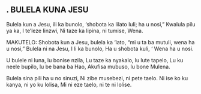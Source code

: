 ## . BULELA KUNA JESU

Bulela kun a Jesu, ili ka bunolo,
‘shobota ka lilato luli; ha u nosi,”
Kwalula pilu ya ka, I te’leze linzwi,
Ni taze ka lipina, ni tumise, Wena.

MAKUTELO:
Shobota kun a Jesu, bulela ka ‘lato,
“mi u ta ba mutuli, wena ha u nosi,”
Bulela ni na Jesu, I li ka bunolo,
Ha u shobota kuli, ‘ Wena ha u nosi.


U bulele ni luna, lu bonise nzila,
Lu taze ka nyakalo, lu lute tapelo,
Lu ku neele bupilo, lu be bana ba Hao,
Akufisa mubuso, lu bone Mulena.


Bulela sina pili ha u no sinuzi,
Ni zibe musebezi, ni pete taelo.
Ni ise ko ku kanya, ni yo ku lolisa,
Mi ni eze taelo, ni te ni lolise.

